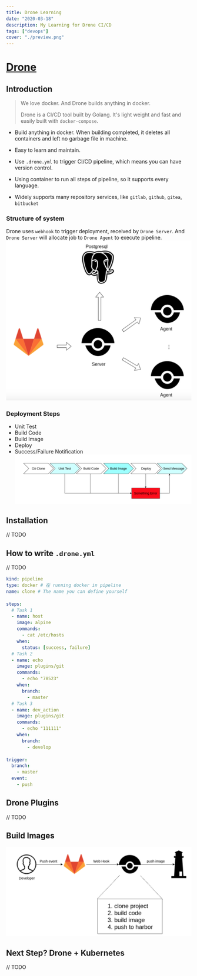 ```yaml
---
title: Drone Learning
date: "2020-03-18"
description: My Learning for Drone CI/CD
tags: ["devops"]
cover: "./preview.png"
---
```


# [Drone](https://drone.io/)

## Introduction

> We love docker. And Drone builds anything in docker.
>
> Drone is a CI/CD tool built by Golang. It's light weight and fast and easily built with `docker-compose`.

- Build anything in docker. When building completed, it deletes all containers and left no garbage file in machine.

- Easy to learn and maintain.
- Use `.drone.yml` to trigger CI/CD pipeline, which means you can have version control.
- Using container to run all steps of pipeline, so it supports every language.
- Widely supports many repository services, like `gitlab`, `github`, `gitea`, `bitbucket`

### Structure of system

Drone uses `webhook` to trigger deployment, received by `Drone Server`. And `Drone Server` will allocate job to `Drone Agent` to execute pipeline.
![](2020-03-20-06-01-13.png)

### Deployment Steps

- Unit Test
- Build Code
- Build Image
- Deploy
- Success/Failure Notification
  ![](2020-03-20-06-05-57.png)

## Installation

// TODO

## How to write `.drone.yml`

// TODO

```yml
kind: pipeline
type: docker # 在 running docker in pipeline
name: clone # The name you can define yourself

steps:
  # Task 1
  - name: host
    image: alpine
    commands:
      - cat /etc/hosts
    when:
      status: [success, failure]
  # Task 2
  - name: echo
    image: plugins/git
    commands:
      - echo "78523"
    when:
      branch:
        - master
  # Task 3
  - name: dev_action
    image: plugins/git
    commands:
      - echo "111111"
    when:
      branch:
        - develop

trigger:
  branch:
    - master
  event:
    - push
```

## Drone Plugins

// TODO

## Build Images

![](2020-03-20-06-26-28.png)

## Next Step? Drone + Kubernetes

// TODO
